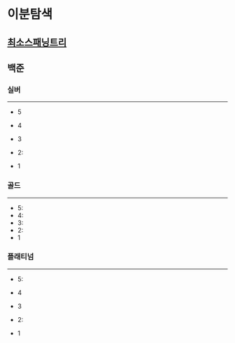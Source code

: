 # 이분탐색
## [최소스패닝트리](..%2F..%2FAlgorithmTheory%2F%EC%B5%9C%EC%86%8C%EC%8A%A4%ED%8C%A8%EB%8B%9D%ED%8A%B8%EB%A6%AC.md)
## 백준

### 실버

---

- 5
- 4
- 3
- 2:

- 1

### 골드

---

- 5:
- 4:
- 3:
- 2:
- 1


### 플래티넘

---

- 5:
- 4
- 3
- 2:

- 1

